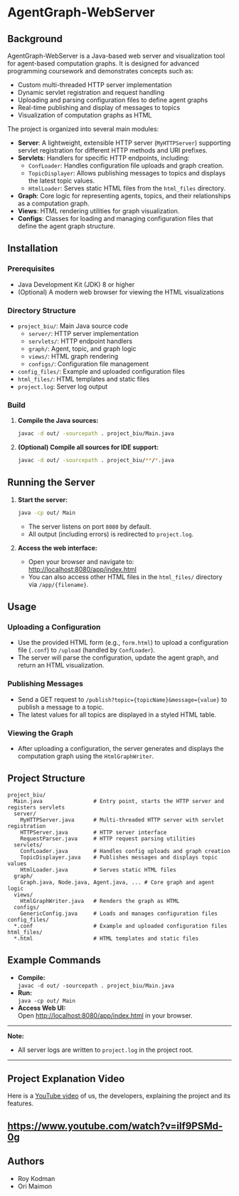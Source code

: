 # AgentGraph-WebServer

## Background

AgentGraph-WebServer is a Java-based web server and visualization tool for agent-based computation graphs. It is designed for advanced programming coursework and demonstrates concepts such as:

- Custom multi-threaded HTTP server implementation
- Dynamic servlet registration and request handling
- Uploading and parsing configuration files to define agent graphs
- Real-time publishing and display of messages to topics
- Visualization of computation graphs as HTML

The project is organized into several main modules:
- **Server**: A lightweight, extensible HTTP server (`MyHTTPServer`) supporting servlet registration for different HTTP methods and URI prefixes.
- **Servlets**: Handlers for specific HTTP endpoints, including:
  - `ConfLoader`: Handles configuration file uploads and graph creation.
  - `TopicDisplayer`: Allows publishing messages to topics and displays the latest topic values.
  - `HtmlLoader`: Serves static HTML files from the `html_files` directory.
- **Graph**: Core logic for representing agents, topics, and their relationships as a computation graph.
- **Views**: HTML rendering utilities for graph visualization.
- **Configs**: Classes for loading and managing configuration files that define the agent graph structure.

## Installation

### Prerequisites

- Java Development Kit (JDK) 8 or higher
- (Optional) A modern web browser for viewing the HTML visualizations

### Directory Structure

- `project_biu/`: Main Java source code
  - `server/`: HTTP server implementation
  - `servlets/`: HTTP endpoint handlers
  - `graph/`: Agent, topic, and graph logic
  - `views/`: HTML graph rendering
  - `configs/`: Configuration file management
- `config_files/`: Example and uploaded configuration files
- `html_files/`: HTML templates and static files
- `project.log`: Server log output

### Build

1. **Compile the Java sources:**
   ```sh
   javac -d out/ -sourcepath . project_biu/Main.java
   ```

2. **(Optional) Compile all sources for IDE support:**
   ```sh
   javac -d out/ -sourcepath . project_biu/**/*.java
   ```

## Running the Server

1. **Start the server:**
   ```sh
   java -cp out/ Main
   ```

   - The server listens on port `8080` by default.
   - All output (including errors) is redirected to `project.log`.

2. **Access the web interface:**
   - Open your browser and navigate to: [http://localhost:8080/app/index.html](http://localhost:8080/app/index.html)
   - You can also access other HTML files in the `html_files/` directory via `/app/{filename}`.

## Usage

### Uploading a Configuration

- Use the provided HTML form (e.g., `form.html`) to upload a configuration file (`.conf`) to `/upload` (handled by `ConfLoader`).
- The server will parse the configuration, update the agent graph, and return an HTML visualization.

### Publishing Messages

- Send a GET request to `/publish?topic={topicName}&message={value}` to publish a message to a topic.
- The latest values for all topics are displayed in a styled HTML table.

### Viewing the Graph

- After uploading a configuration, the server generates and displays the computation graph using the `HtmlGraphWriter`.

## Project Structure

```
project_biu/
  Main.java                # Entry point, starts the HTTP server and registers servlets
  server/
    MyHTTPServer.java      # Multi-threaded HTTP server with servlet registration
    HTTPServer.java        # HTTP server interface
    RequestParser.java     # HTTP request parsing utilities
  servlets/
    ConfLoader.java        # Handles config uploads and graph creation
    TopicDisplayer.java    # Publishes messages and displays topic values
    HtmlLoader.java        # Serves static HTML files
  graph/
    Graph.java, Node.java, Agent.java, ... # Core graph and agent logic
  views/
    HtmlGraphWriter.java   # Renders the graph as HTML
  configs/
    GenericConfig.java     # Loads and manages configuration files
config_files/
  *.conf                   # Example and uploaded configuration files
html_files/
  *.html                   # HTML templates and static files
```

## Example Commands

- **Compile:**  
  `javac -d out/ -sourcepath . project_biu/Main.java`
- **Run:**  
  `java -cp out/ Main`
- **Access Web UI:**  
  Open [http://localhost:8080/app/index.html](http://localhost:8080/app/index.html) in your browser.

---

**Note:**  
- All server logs are written to `project.log` in the project root.
---

## Project Explanation Video

Here is a [YouTube video](https://www.youtube.com/watch?v=iIf9PSMd-0g) of us, the developers, explaining the project and its features.

https://www.youtube.com/watch?v=iIf9PSMd-0g
---

## Authors
- Roy Kodman
- Ori Maimon

